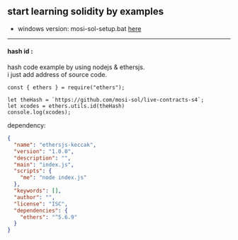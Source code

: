 ## start learning solidity by examples
- windows version: mosi-sol-setup.bat [here](https://github.com/mosi-sol/shell/blob/main/start-learning/mosi-sol-setup.bat) 

---

#### hash id :
hash code example by using nodejs & ethersjs.\
i just add address of source code.
```node
const { ethers } = require("ethers");

let theHash = `https://github.com/mosi-sol/live-contracts-s4`;
let xcodes = ethers.utils.id(theHash)
console.log(xcodes);
```
dependency:
```json
{
  "name": "ethersjs-keccak",
  "version": "1.0.0",
  "description": "",
  "main": "index.js",
  "scripts": {
    "me": "node index.js"
  },
  "keywords": [],
  "author": "",
  "license": "ISC",
  "dependencies": {
    "ethers": "^5.6.9"
  }
}
```
